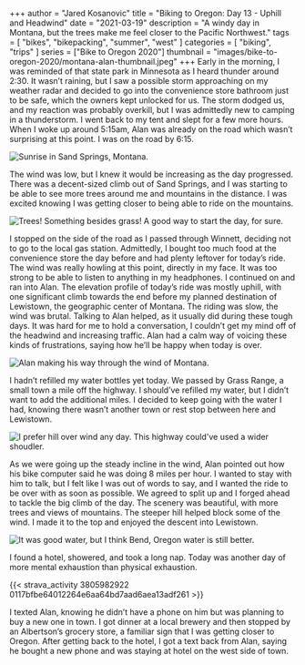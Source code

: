 +++
author = "Jared Kosanovic"
title = "Biking to Oregon: Day 13 - Uphill and Headwind"
date = "2021-03-19"
description = "A windy day in Montana, but the trees make me feel closer to the Pacific Northwest."
tags = [
    "bikes",
    "bikepacking",
    "summer",
    "west"
]
categories = [
    "biking",
    "trips"
]
series = ["Bike to Oregon 2020"]
thumbnail = "images/bike-to-oregon-2020/montana-alan-thumbnail.jpeg"
+++
Early in the morning, I was reminded of that state park in Minnesota as I heard thunder around 2:30.
It wasn’t raining, but I saw a possible storm approaching on my weather radar and decided to go into the convenience store bathroom just to be safe, which the owners kept unlocked for us.
The storm dodged us, and my reaction was probably overkill, but I was admittedly new to camping in a thunderstorm.
I went back to my tent and slept for a few more hours.
When I woke up around 5:15am, Alan was already on the road which wasn’t surprising at this point.
I was on the road by 6:15.

![Sunrise in Sand Springs, Montana.](/images/bike-to-oregon-2020/sand-springs-sunrise.jpg)

The wind was low, but I knew it would be increasing as the day progressed.
There was a decent-sized climb out of Sand Springs, and I was starting to be able to see more trees around me and mountains in the distance.
I was excited knowing I was getting closer to being able to ride on the mountains.

![Trees! Something besides grass! A good way to start the day, for sure.](/images/bike-to-oregon-2020/first-tree-sighting-montana.jpg)

I stopped on the side of the road as I passed through Winnett, deciding not to go to the local gas station.
Admittedly, I bought too much food at the convenience store the day before and had plenty leftover for today’s ride.
The wind was really howling at this point, directly in my face.
It was too strong to be able to listen to anything in my headphones.
I continued on and ran into Alan.
The elevation profile of today’s ride was mostly uphill, with one significant climb towards the end before my planned destination of Lewistown, the geographic center of Montana.
The riding was slow, the wind was brutal.
Talking to Alan helped, as it usually did during these tough days.
It was hard for me to hold a conversation, I couldn’t get my mind off of the headwind and increasing traffic.
Alan had a calm way of voicing these kinds of frustrations, saying how he’ll be happy when today is over.

![Alan making his way through the wind of Montana.](/images/bike-to-oregon-2020/montana-alan.jpg)

I hadn’t refilled my water bottles yet today.
We passed by Grass Range, a small town a mile off the highway.
I should’ve refilled my water, but I didn’t want to add the additional miles.
I decided to keep going with the water I had, knowing there wasn’t another town or rest stop between here and Lewistown.

![I prefer hill over wind any day. This highway could've used a wider shoudler.](/images/bike-to-oregon-2020/uphill-before-lewiston.jpg)

As we were going up the steady incline in the wind, Alan pointed out how his bike computer said he was doing 8 miles per hour.
I wanted to stay with him to talk, but I felt like I was out of words to say, and I wanted the ride to be over with as soon as possible.
We agreed to split up and I forged ahead to tackle the big climb of the day.
The scenery was beautiful, with more trees and views of mountains.
The steeper hill helped block some of the wind.
I made it to the top and enjoyed the descent into Lewistown.

![It was good water, but I think Bend, Oregon water is still better.](/images/bike-to-oregon-2020/welcome-to-lewistown.jpg)

I found a hotel, showered, and took a long nap.
Today was another day of more mental exhaustion than physical exhaustion.

{{< strava_activity 3805982922 0117bfbe64012264e6aa64bd7aad6aea13adf261 >}}

I texted Alan, knowing he didn’t have a phone on him but was planning to buy a new one in town.
I got dinner at a local brewery and then stopped by an Albertson’s grocery store, a familiar sign that I was getting closer to Oregon.
After getting back to the hotel, I got a text back from Alan, saying he bought a new phone and was staying at hotel on the west side of town.